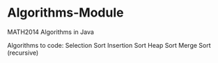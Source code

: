 # Algorithms-Module
MATH2014 Algorithms in Java


Algorithms to code:
Selection Sort
Insertion Sort
Heap Sort
Merge Sort (recursive)



